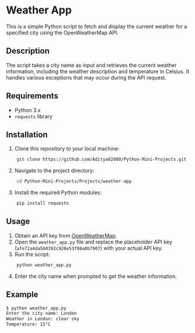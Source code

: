 # Weather App

This is a simple Python script to fetch and display the current weather for a specified city using the OpenWeatherMap API.

## Description

The script takes a city name as input and retrieves the current weather information, including the weather description and temperature in Celsius. It handles various exceptions that may occur during the API request.

## Requirements

- Python 3.x
- `requests` library

## Installation

1. Clone this repository to your local machine:
```bash
    git clone https://github.com/Aditya82080/Python-Mini-Projects.git
```
2. Navigate to the project directory:
```bash
    cd Python-Mini-Projects/Projects/weather-app
```
3. Install the required Python modules:
```bash
    pip install requests
```

## Usage

1. Obtain an API key from [OpenWeatherMap](https://openweathermap.org/api).
2. Open the `weather_app.py` file and replace the placeholder API key (`afe72a4da5b0392c920e53f98a0b7907`) with your actual API key.
3. Run the script:
```bash
    python weather_app.py
```
4. Enter the city name when prompted to get the weather information.

## Example

```bash
$ python weather_app.py
Enter the city name: London
Weather in London: clear sky
Temperature: 15°C
```
